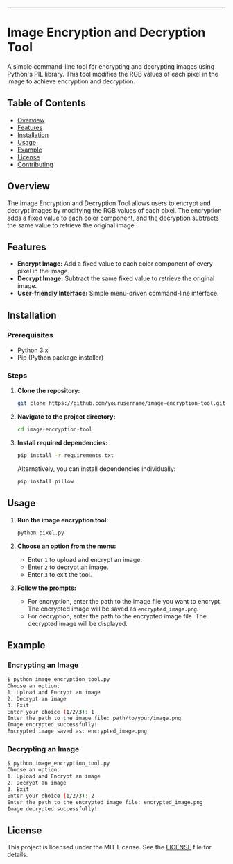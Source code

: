 --- 

# Image Encryption and Decryption Tool

A simple command-line tool for encrypting and decrypting images using Python's PIL library. This tool modifies the RGB values of each pixel in the image to achieve encryption and decryption.

## Table of Contents
- [Overview](#overview)
- [Features](#features)
- [Installation](#installation)
- [Usage](#usage)
- [Example](#example)
- [License](#license)
- [Contributing](#contributing)

## Overview

The Image Encryption and Decryption Tool allows users to encrypt and decrypt images by modifying the RGB values of each pixel. The encryption adds a fixed value to each color component, and the decryption subtracts the same value to retrieve the original image.

## Features

- **Encrypt Image:** Add a fixed value to each color component of every pixel in the image.
- **Decrypt Image:** Subtract the same fixed value to retrieve the original image.
- **User-friendly Interface:** Simple menu-driven command-line interface.

## Installation

### Prerequisites

- Python 3.x
- Pip (Python package installer)

### Steps

1. **Clone the repository:**
   ```sh
   git clone https://github.com/yourusername/image-encryption-tool.git
   ```

2. **Navigate to the project directory:**
   ```sh
   cd image-encryption-tool
   ```

3. **Install required dependencies:**
   ```sh
   pip install -r requirements.txt
   ```

   Alternatively, you can install dependencies individually:
   ```sh
   pip install pillow
   ```

## Usage

1. **Run the image encryption tool:**
   ```sh
   python pixel.py
   ```

2. **Choose an option from the menu:**
   - Enter `1` to upload and encrypt an image.
   - Enter `2` to decrypt an image.
   - Enter `3` to exit the tool.

3. **Follow the prompts:**
   - For encryption, enter the path to the image file you want to encrypt. The encrypted image will be saved as `encrypted_image.png`.
   - For decryption, enter the path to the encrypted image file. The decrypted image will be displayed.

## Example

### Encrypting an Image
```sh
$ python image_encryption_tool.py
Choose an option:
1. Upload and Encrypt an image
2. Decrypt an image
3. Exit
Enter your choice (1/2/3): 1
Enter the path to the image file: path/to/your/image.png
Image encrypted successfully!
Encrypted image saved as: encrypted_image.png
```

### Decrypting an Image
```sh
$ python image_encryption_tool.py
Choose an option:
1. Upload and Encrypt an image
2. Decrypt an image
3. Exit
Enter your choice (1/2/3): 2
Enter the path to the encrypted image file: encrypted_image.png
Image decrypted successfully!
```

## License

This project is licensed under the MIT License. See the [LICENSE](LICENSE) file for details.

